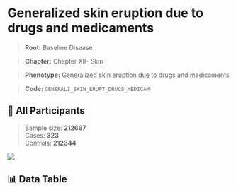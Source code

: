 # Generalized skin eruption due to drugs and medicaments

> **Root:** Baseline Disease  

> **Chapter:** Chapter XII- Skin  

> **Phenotype:** Generalized skin eruption due to drugs and medicaments  

> **Code:** `GENERALI_SKIN_ERUPT_DRUGS_MEDICAM`

## 🧪 All Participants  
> Sample size: **212667**  
> Cases: **323**  
> Controls: **212344**
<img src="/Sensitive/Figures/ALL/Incidence/GENERALI_SKIN_ERUPT_DRUGS_MEDICAM.png"/>

## 📊 Data Table
<CsvTableMRF src="/Sensitive/Data/ALL/Incidence/COX_GENERALI_SKIN_ERUPT_DRUGS_MEDICAM.csv"/>

